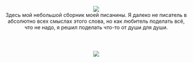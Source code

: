 <div id="header" align="center">
  <img src="https://i.imgur.com/J6dO5Dq.gif"></img>
</div>

<header align="center">Здесь мой небольшой сборник моей писанины. Я далеко не писатель в абсолютно всех смыслах этого слова, но как любитель поделать всё, что не надо, я решил поделать что-то от души для души.</header>

<div id="badges" align="center">
  <a href="https://openuserjs.org/scripts/Ibirtem/Catwar_UwU">
    <img src="https://img.shields.io/badge/CatWar_UwU-blue?style=for-the-badge"></img>
  </a>
</div>
